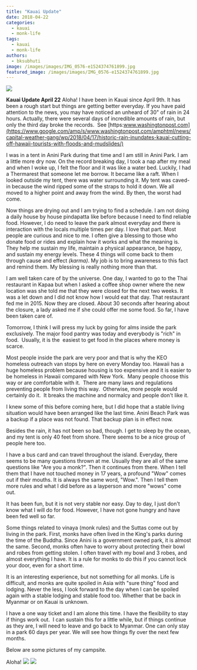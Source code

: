 ```yaml
---
title: "Kauai Update"
date: 2018-04-22
categories: 
  - kauai
  - monk-life
tags: 
  - kauai
  - monk-life
authors: 
  - bksubhuti
image: /images/images/IMG_0576-e1524374761899.jpg
featured_image: /images/images/IMG_0576-e1524374761899.jpg
---
```


[![](/images/IMG_0576-e1524374761899-768x1024.jpg)](/images/2018/04/IMG_0576-e1524374761899.jpg)

**Kauai Update April 22** Aloha! I have been in Kauai since April 9th. It has been a rough start but things are getting better everyday. If you have paid attention to the news, you may have noticed an unheard of 30" of rain in 24 hours. Actually, there were several days of incredible amounts of rain, but only the third day broke the records.  See [https:www.washingtonpost.com](https://www.google.com/amp/s/www.washingtonpost.com/amphtml/news/capital-weather-gang/wp/2018/04/17/historic-rain-inundates-kauai-cutting-off-hawaii-tourists-with-floods-and-mudslides/)

I was in a tent in Anini Park during that time and I am still in Anini Park. I am a little more dry now. On the record breaking day, I took a nap after my meal and when I woke up, I felt the floor and it was like a water bed. Luckily, I had a Thermarest that someone let me borrow. It became like a raft. When I looked outside my tent, there was water surrounding it. My tent was caved-in because the wind ripped some of the straps to hold it down. We all moved to a higher point and away from the wind. By then, the worst had come.

Now things are drying out and I am trying to find a schedule. I am not doing a daily house by house pindapatta like before because I need to find reliable food. However, I do need to leave the park almost everyday and there is interaction with the locals multiple times per day. I love that part. Most people are curious and nice to me. I often give a blessing to those who donate food or rides and explain how it works and what the meaning is. They help me sustain my life, maintain a physical appearance, be happy, and sustain my energy levels. These 4 things will come back to them through cause and effect _(karma)_. My job is to bring awareness to this fact and remind them. My blessing is really nothing more than that.

I am well taken care of by the universe. One day, I wanted to go to the Thai restaurant in Kapaa but when I asked a coffee shop owner where the new location was she told me that they were closed for the next two weeks. It was a let down and I did not know how I would eat that day. That restaurant fed me in 2015. Now they are closed. About 30 seconds after hearing about the closure, a lady asked me if she could offer me some food. So far, I have been taken care of.

Tomorrow, I think I will press my luck by going for alms inside the park exclusively. The major food pantry was today and everybody is "rich" in food.  Usually, it is the  easiest to get food in the places where money is scarce.

Most people inside the park are very poor and that is why the KEO homeless outreach van stops by here on every Monday too. Hawaii has a huge homeless problem because housing is too expensive and it is easier to be homeless in Hawaii compared with New York.  Many people choose this way or are comfortable with it.  There are many laws and regulations preventing people from living this way.  Otherwise, more people would certainly do it.  It breaks the machine and normalcy and people don't like it.

I knew some of this before coming here, but I did hope that a stable living situation would have been arranged like the last time. Anini Beach Park was a backup if a place was not found. That backup plan is in effect now.

Besides the rain, it has not been so bad, though. I get to sleep by the ocean, and my tent is only 40 feet from shore. There seems to be a nice group of people here too.

I have a bus card and can travel throughout the island. Everyday, there seems to be many questions thrown at me. Usually they are all of the same questions like "Are you a monk?". Then it continues from there. When I tell them that I have not touched money in 17 years, a profound "Wow" comes out if their mouths. It is always the same word, "Wow.". Then I tell them more rules and what I did before as a layperson and more "wows" come out.

It has been fun, but it is not very stable nor easy. Day to day, I just don't know what I will do for food. However, I have not gone hungry and have been fed well so far.

Some things related to vinaya (monk rules) and the Suttas come out by living in the park. First, monks have often lived in the King's parks during the time of the Buddha. Since Anini is a government owned park, it is almost the same. Second, monks often have to worry about protecting their bowl and robes from getting stolen. I often travel with my bowl and 3 robes, and almost everything I have. It is a rule for monks to do this if you cannot lock your door, even for a short time.

It is an interesting experience, but not something for all monks. Life is difficult, and monks are quite spoiled in Asia with "sure thing" food and lodging. Never the less, I look forward to the day when I can be spoiled again with a stable lodging and stable food too. Whether that be back in Myanmar or on Kauai is unknown.

I have a one way ticket and I am alone this time. I have the flexibility to stay if things work out.  I can sustain this for a little while, but if things continue as they are, I will need to leave and go back to Myanmar. One can only stay in a park 60 days per year. We will see how things fly over the next few months.

Below are some pictures of my campsite.

Aloha! [![](/images/IMG_20180421_074412-1024x768.jpg)](/images/2018/04/IMG_20180421_074412.jpg) [![](/images/IMG_20180421_074441-1024x768.jpg)](/images/2018/04/IMG_20180421_074441.jpg)
